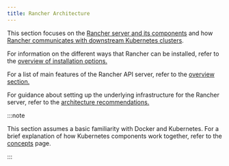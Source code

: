 ```yaml
---
title: Rancher Architecture
---
```


<head>
  <link rel="canonical" href="https://ranchermanager.docs.rancher.com/reference-guides/rancher-manager-architecture"/>
</head>

This section focuses on the [Rancher server and its components](rancher-server-and-components.md) and how [Rancher communicates with downstream Kubernetes clusters](communicating-with-downstream-user-clusters.md).

For information on the different ways that Rancher can be installed, refer to the [overview of installation options.](../../getting-started/installation-and-upgrade/installation-and-upgrade.md#overview-of-installation-options)

For a list of main features of the Rancher API server, refer to the [overview section.](../../getting-started/introduction/overview.md#features-of-the-rancher-api-server)

For guidance about setting up the underlying infrastructure for the Rancher server, refer to the [architecture recommendations.](architecture-recommendations.md)

:::note

This section assumes a basic familiarity with Docker and Kubernetes. For a brief explanation of how Kubernetes components work together, refer to the [concepts](../kubernetes-concepts.md) page.

:::